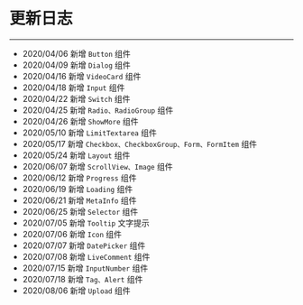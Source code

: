 # 更新日志

---

- 2020/04/06 新增 `Button` 组件
- 2020/04/09 新增 `Dialog` 组件
- 2020/04/16 新增 `VideoCard` 组件
- 2020/04/18 新增 `Input` 组件
- 2020/04/22 新增 `Switch` 组件
- 2020/04/25 新增 `Radio、RadioGroup` 组件
- 2020/04/26 新增 `ShowMore` 组件
- 2020/05/10 新增 `LimitTextarea` 组件
- 2020/05/17 新增 `Checkbox、CheckboxGroup、Form、FormItem` 组件
- 2020/05/24 新增 `Layout` 组件
- 2020/06/07 新增 `ScrollView、Image` 组件
- 2020/06/12 新增 `Progress` 组件
- 2020/06/19 新增 `Loading` 组件
- 2020/06/21 新增 `MetaInfo` 组件
- 2020/06/25 新增 `Selector` 组件
- 2020/07/05 新增 `Tooltip` 文字提示
- 2020/07/06 新增 `Icon` 组件
- 2020/07/07 新增 `DatePicker` 组件
- 2020/07/08 新增 `LiveComment` 组件
- 2020/07/15 新增 `InputNumber` 组件
- 2020/07/18 新增 `Tag、Alert` 组件
- 2020/08/06 新增 `Upload` 组件
